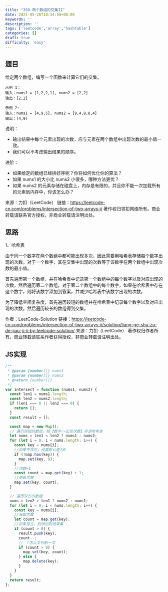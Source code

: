 ```yaml
---
title: "350.两个数组的交集II"
date: 2021-05-26T10:34:50+08:00
keywords: ''
description: ''
tags: ['leetcode','array','hashtable']
categories: []
draft: true
difficulty: 'easy'
---
```


## 题目

给定两个数组，编写一个函数来计算它们的交集。

```
示例 1：
输入：nums1 = [1,2,2,1], nums2 = [2,2]
输出：[2,2]

示例 2:
输入：nums1 = [4,9,5], nums2 = [9,4,9,8,4]
输出：[4,9]
```

说明：

- 输出结果中每个元素出现的次数，应与元素在两个数组中出现次数的最小值一致。
- 我们可以不考虑输出结果的顺序。

进阶：

- 如果给定的数组已经排好序呢？你将如何优化你的算法？
- 如果 nums1 的大小比 nums2 小很多，哪种方法更优？
- 如果 nums2 的元素存储在磁盘上，内存是有限的，并且你不能一次加载所有的元素到内存中，你该怎么办？

来源：力扣（LeetCode）
链接：https://leetcode-cn.com/problems/intersection-of-two-arrays-ii
著作权归领扣网络所有。商业转载请联系官方授权，非商业转载请注明出处。

## 思路 

1、哈希表

由于同一个数字在两个数组中都可能出现多次，因此需要用哈希表存储每个数字出现的次数。对于一个数字，其在交集中出现的次数等于该数字在两个数组中出现次数的最小值。

首先遍历第一个数组，并在哈希表中记录第一个数组中的每个数字以及对应出现的次数，然后遍历第二个数组，对于第二个数组中的每个数字，如果在哈希表中存在这个数字，则将该数字添加到答案，并减少哈希表中该数字出现的次数。

为了降低空间复杂度，首先遍历较短的数组并在哈希表中记录每个数字以及对应出现的次数，然后遍历较长的数组得到交集。

作者：LeetCode-Solution
链接：https://leetcode-cn.com/problems/intersection-of-two-arrays-ii/solution/liang-ge-shu-zu-de-jiao-ji-ii-by-leetcode-solution/
来源：力扣（LeetCode）
著作权归作者所有。商业转载请联系作者获得授权，非商业转载请注明出处。

## JS实现

```javascript
/**
 * @param {number[]} nums1
 * @param {number[]} nums2
 * @return {number[]}
 */
var intersect = function (nums1, nums2) {
  const len1 = nums1.length;
  const len2 = nums2.length;
  if (len1 === 0 || len2 === 0) {
    return [];
  }
  const result = [];

  const map = new Map();
  // 遍历较短的数组，把【数字->出现次数】存进哈希表
  let nums = len1 < len2 ? nums1 : nums2;
  for (let i = 0; i < nums.length; i++) {
    const key = nums[i];
    //如果不存在，设置默认值为0
    if (!map.has(key)) {
      map.set(key, 0);
    }
    //次数+1
    const count = map.get(key) + 1;
    //更新次数
    map.set(key, count);
  }

  // 遍历较长的数组
  nums = len2 > len1 ? nums2 : nums1;
  for (let i = 0; i < nums.length; i++) {
    const key = nums[i];
    //获取次数
    let count = map.get(key);
    //如果存在，则添加到结果集
    if (count > 0) {
      result.push(key);
      count--;
      // ？怎么又判断一次
      if (count > 0) {
        map.set(key, count);
      } else {
        map.delete(key);
      }
    }
  }
  return result;
};
```
